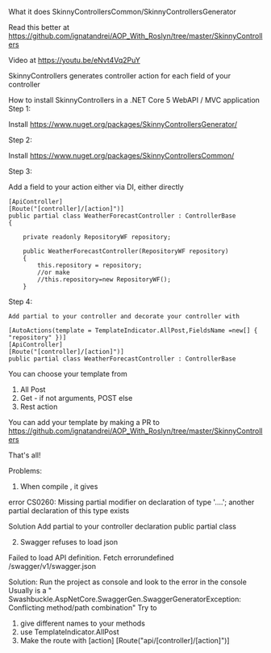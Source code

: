 What it does SkinnyControllersCommon/SkinnyControllersGenerator

Read this better at https://github.com/ignatandrei/AOP_With_Roslyn/tree/master/SkinnyControllers

Video at https://youtu.be/eNvt4Vq2PuY

SkinnyControllers generates controller action for each field of your controller 

How to install SkinnyControllers  in a .NET Core 5 WebAPI / MVC application
Step 1:

Install https://www.nuget.org/packages/SkinnyControllersGenerator/ 


Step 2:

Install https://www.nuget.org/packages/SkinnyControllersCommon/


Step 3:

Add a field to your action either via DI, either directly

    [ApiController]
    [Route("[controller]/[action]")]
    public partial class WeatherForecastController : ControllerBase
    {

        private readonly RepositoryWF repository;
        
        public WeatherForecastController(RepositoryWF repository)
        {
            this.repository = repository;            
            //or make
			//this.repository=new RepositoryWF();
        }

		

Step 4:

	Add partial to your controller and decorate your controller with 

	[AutoActions(template = TemplateIndicator.AllPost,FieldsName =new[] { "repository" })]
    [ApiController]
    [Route("[controller]/[action]")]
    public partial class WeatherForecastController : ControllerBase

You can choose your template from 
1. All Post
2. Get - if not arguments, POST else
3. Rest action

You can add your template by making a PR to https://github.com/ignatandrei/AOP_With_Roslyn/tree/master/SkinnyControllers

That's all!

Problems:

1. When compile , it gives

error CS0260: Missing partial modifier on declaration of type '....'; another partial declaration of this type exists
 
 
Solution
Add partial to your controller declaration
public partial class 

2. Swagger refuses to load json

Failed to load API definition.
Fetch errorundefined /swagger/v1/swagger.json
 
 Solution:
 Run the project as console and look to the error in the console
 Usually is a " Swashbuckle.AspNetCore.SwaggerGen.SwaggerGeneratorException: Conflicting method/path combination"
 Try to 
 1. give different names to your methods 
 2. use TemplateIndicator.AllPost
3. Make the route with [action] [Route("api/[controller]/[action]")]  
